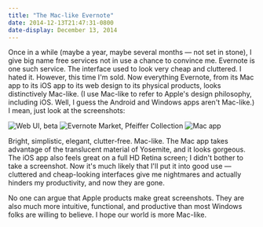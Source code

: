 ```yaml
---
title: "The Mac-like Evernote"
date: 2014-12-13T21:47:31-0800
date-display: December 13, 2014
---
```

Once in a while (maybe a year, maybe several months — not set in stone), I give big name free services not in use a chance to convince me. Evernote is one such service. The interface used to look very cheap and cluttered. I hated it. However, this time I'm sold. Now everything Evernote, from its Mac app to its iOS app to its web design to its physical products, looks distinctively Mac-like. (I use Mac-like to refer to Apple's design philosophy, including iOS. Well, I guess the Android and Windows apps aren't Mac-like.) I mean, just look at the screenshots:

![Web UI, beta](http://i.imgur.com/AZelofm.png)
![Evernote Market, Pfeiffer Collection](http://i.imgur.com/tZuWBlY.png)
![Mac app](http://i.imgur.com/R4QF8OM.png)

Bright, simplistic, elegant, clutter-free. Mac-like. The Mac app takes advantage of the translucent material of Yosemite, and it looks gorgeous. The iOS app also feels great on a full HD Retina screen; I didn't bother to take a screenshot. Now it's much likely that I'll put it into good use — cluttered and cheap-looking interfaces give me nightmares and actually hinders my productivity, and now they are gone.

No one can argue that Apple products make great screenshots. They are also much more intuitive, functional, and productive than most Windows folks are willing to believe. I hope our world is more Mac-like.
